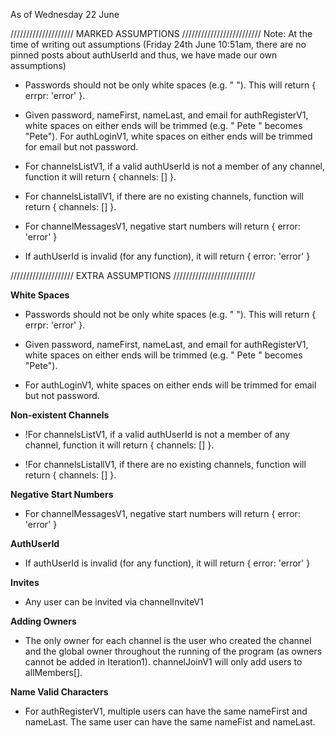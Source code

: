 As of Wednesday 22 June

//////////////////// MARKED ASSUMPTIONS /////////////////////////
Note: At the time of writing out assumptions (Friday 24th June 10:51am, 
there are no pinned posts about authUserId and thus, we have made our own 
assumptions)

- Passwords should not be only white spaces (e.g. "    "). 
This will return { errpr: 'error' }.

- Given password, nameFirst, nameLast, and email for authRegisterV1, white 
spaces on either ends will be trimmed (e.g. "  Pete   " becomes "Pete"). For 
authLoginV1, white spaces on either ends will be trimmed for email but 
not password.

- For channelsListV1, if a valid authUserId is not a member of any channel, 
function it will return { channels: [] }.

- For channelsListallV1, if there are no existing channels, function will return 
{ channels: [] }.

- For channelMessagesV1, negative start numbers will return { error: 'error' }

- If authUserId is invalid (for any function), it will return { error: 'error' }

//////////////////// EXTRA ASSUMPTIONS //////////////////////////

**White Spaces**
- Passwords should not be only white spaces (e.g. "    "). 
This will return { errpr: 'error' }.

- Given password, nameFirst, nameLast, and email for authRegisterV1, white 
spaces on either ends will be trimmed (e.g. "  Pete   " becomes "Pete"). 

- For authLoginV1, white spaces on either ends will be trimmed for email but 
not password.

**Non-existent Channels**

- !For channelsListV1, if a valid authUserId is not a member of any channel, 
function it will return { channels: [] }.

- !For channelsListallV1, if there are no existing channels, function will return 
{ channels: [] }.

**Negative Start Numbers**
- For channelMessagesV1, negative start numbers will return { error: 'error' }

**AuthUserId**
- If authUserId is invalid (for any function), it will return { error: 'error' }

**Invites**
- Any user can be invited via channelInviteV1

**Adding Owners**
- The only owner for each channel is the user who created the channel and 
the global owner throughout the running of the program (as owners cannot be 
added in Iteration1). 
channelJoinV1 will only add users to allMembers[]. 

**Name Valid Characters**
- For authRegisterV1, multiple users can have the same nameFirst and nameLast. 
The same user can have the same nameFist and nameLast.